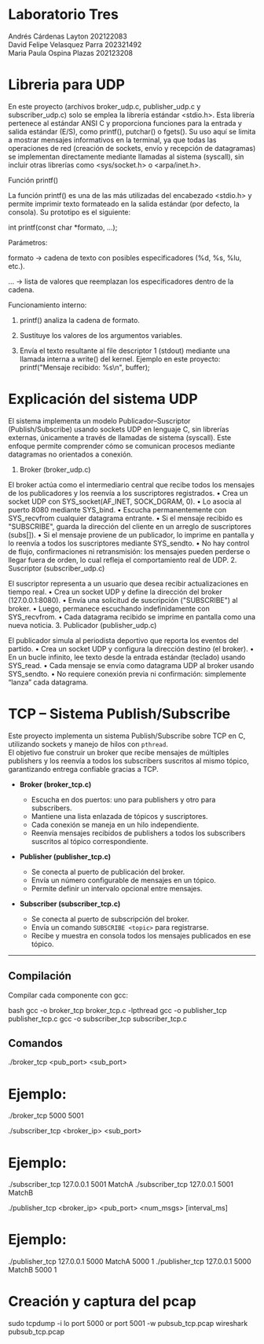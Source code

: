 # Laboratorio Tres
Andrés Cárdenas Layton 202122083  
David Felipe Velasquez Parra 202321492  
Maria Paula Ospina Plazas 202123208  


# Libreria para UDP

En este proyecto (archivos broker_udp.c, publisher_udp.c y subscriber_udp.c) solo se emplea la librería estándar <stdio.h>.
Esta librería pertenece al estándar ANSI C y proporciona funciones para la entrada y salida estándar (E/S), como printf(), putchar() o fgets().
Su uso aquí se limita a mostrar mensajes informativos en la terminal, ya que todas las operaciones de red (creación de sockets, envío y recepción de datagramas) se implementan directamente mediante llamadas al sistema (syscall), sin incluir otras librerías como <sys/socket.h> o <arpa/inet.h>.

Función printf()

La función printf() es una de las más utilizadas del encabezado <stdio.h> y permite imprimir texto formateado en la salida estándar (por defecto, la consola).
Su prototipo es el siguiente:

int printf(const char *formato, ...);

Parámetros:

formato → cadena de texto con posibles especificadores (%d, %s, %lu, etc.).

... → lista de valores que reemplazan los especificadores dentro de la cadena.

Funcionamiento interno:

1. printf() analiza la cadena de formato.
2. Sustituye los valores de los argumentos variables.

3. Envía el texto resultante al file descriptor 1 (stdout) mediante una llamada interna a write() del kernel.
Ejemplo en este proyecto:
printf("Mensaje recibido: %s\n", buffer);

# Explicación del sistema UDP

El sistema implementa un modelo Publicador–Suscriptor (Publish/Subscribe) usando sockets UDP en lenguaje C, sin librerías externas, únicamente a través de llamadas de sistema (syscall). Este enfoque permite comprender cómo se comunican procesos mediante datagramas no orientados a conexión.

1. Broker (broker_udp.c)

El broker actúa como el intermediario central que recibe todos los mensajes de los publicadores y los reenvía a los suscriptores registrados.
	•	Crea un socket UDP con SYS_socket(AF_INET, SOCK_DGRAM, 0).
	•	Lo asocia al puerto 8080 mediante SYS_bind.
	•	Escucha permanentemente con SYS_recvfrom cualquier datagrama entrante.
	•	Si el mensaje recibido es "SUBSCRIBE", guarda la dirección del cliente en un arreglo de suscriptores (subs[]).
	•	Si el mensaje proviene de un publicador, lo imprime en pantalla y lo reenvía a todos los suscriptores mediante SYS_sendto.
	•	No hay control de flujo, confirmaciones ni retransmisión: los mensajes pueden perderse o llegar fuera de orden, lo cual refleja el comportamiento real de UDP.
2. Suscriptor (subscriber_udp.c)

El suscriptor representa a un usuario que desea recibir actualizaciones en tiempo real.
	•	Crea un socket UDP y define la dirección del broker (127.0.0.1:8080).
	•	Envía una solicitud de suscripción ("SUBSCRIBE") al broker.
	•	Luego, permanece escuchando indefinidamente con SYS_recvfrom.
	•	Cada datagrama recibido se imprime en pantalla como una nueva noticia.
3. Publicador (publisher_udp.c)

El publicador simula al periodista deportivo que reporta los eventos del partido.
	•	Crea un socket UDP y configura la dirección destino (el broker).
	•	En un bucle infinito, lee texto desde la entrada estándar (teclado) usando SYS_read.
	•	Cada mensaje se envía como datagrama UDP al broker usando SYS_sendto.
	•	No requiere conexión previa ni confirmación: simplemente “lanza” cada datagrama.

# TCP – Sistema Publish/Subscribe

Este proyecto implementa un sistema Publish/Subscribe sobre TCP en C, utilizando sockets y manejo de hilos con `pthread`.  
El objetivo fue construir un broker que recibe mensajes de múltiples publishers y los reenvía a todos los subscribers suscritos al mismo tópico, garantizando entrega confiable gracias a TCP.

- **Broker (broker_tcp.c)** 
  - Escucha en dos puertos: uno para publishers y otro para subscribers.  
  - Mantiene una lista enlazada de tópicos y suscriptores.  
  - Cada conexión se maneja en un hilo independiente.  
  - Reenvía mensajes recibidos de publishers a todos los subscribers suscritos al tópico correspondiente.  

- **Publisher (publisher_tcp.c)**  
  - Se conecta al puerto de publicación del broker.  
  - Envía un número configurable de mensajes en un tópico.  
  - Permite definir un intervalo opcional entre mensajes.  

- **Subscriber (subscriber_tcp.c)**  
  - Se conecta al puerto de subscripción del broker.  
  - Envía un comando `SUBSCRIBE <topic>` para registrarse.  
  - Recibe y muestra en consola todos los mensajes publicados en ese tópico.  

---

## Compilación

Compilar cada componente con gcc:

bash
gcc -o broker_tcp broker_tcp.c -lpthread
gcc -o publisher_tcp publisher_tcp.c
gcc -o subscriber_tcp subscriber_tcp.c

## Comandos

./broker_tcp <pub_port> <sub_port>
# Ejemplo:
./broker_tcp 5000 5001

./subscriber_tcp <broker_ip> <sub_port> <topic>
# Ejemplo:
./subscriber_tcp 127.0.0.1 5001 MatchA
./subscriber_tcp 127.0.0.1 5001 MatchB

./publisher_tcp <broker_ip> <pub_port> <topic> <num_msgs> [interval_ms]
# Ejemplo:
./publisher_tcp 127.0.0.1 5000 MatchA 5000 1
./publisher_tcp 127.0.0.1 5000 MatchB 5000 1

# Creación y captura del pcap
sudo tcpdump -i lo port 5000 or port 5001 -w pubsub_tcp.pcap
wireshark pubsub_tcp.pcap
